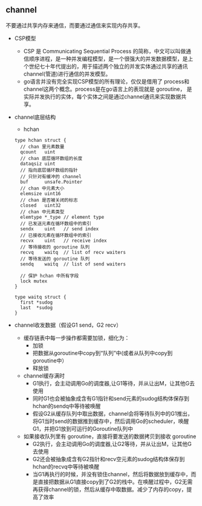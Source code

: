 ## channel
不要通过共享内存来通信，而要通过通信来实现内存共享。
* CSP模型
  * CSP 是 Communicating Sequential Process 的简称，中文可以叫做通信顺序进程，是一种并发编程模型，是一个很强大的并发数据模型，是上个世纪七十年代提出的，用于描述两个独立的并发实体通过共享的通讯 channel(管道)进行通信的并发模型。
  * go语言并没有完全实现CSP模型的所有理论，仅仅是借用了 process和channel这两个概念。process是在go语言上的表现就是 goroutine， 是实际并发执行的实体，每个实体之间是通过channel通讯来实现数据共享。
* channel底层结构
  * hchan
  ```
  type hchan struct {
    // chan 里元素数量
    qcount   uint
    // chan 底层循环数组的长度
    dataqsiz uint
    // 指向底层循环数组的指针
    // 只针对有缓冲的 channel
    buf      unsafe.Pointer
    // chan 中元素大小
    elemsize uint16
    // chan 是否被关闭的标志
    closed   uint32
    // chan 中元素类型
    elemtype *_type // element type
    // 已发送元素在循环数组中的索引
    sendx    uint   // send index
    // 已接收元素在循环数组中的索引
    recvx    uint   // receive index
    // 等待接收的 goroutine 队列
    recvq    waitq  // list of recv waiters
    // 等待发送的 goroutine 队列
    sendq    waitq  // list of send waiters

    // 保护 hchan 中所有字段
    lock mutex
  }
  
  type waitq struct {
    first *sudog
    last  *sudog
  }
  ```

* channel收发数据（假设G1 send，G2 recv）
  * 缓存链表中每一步操作都需要加锁，细化为：
      * 加锁
      * 把数据从goroutine中copy到“队列”中(或者从队列中copy到goroutine中）
      * 释放锁 
  * channel缓存满时
      * G1执行，会主动调用Go的调度器,让G1等待，并从让出M，让其他G去使用
      * 同时G1也会被抽象成含有G1指针和send元素的sudog结构体保存到hchan的sendq中等待被唤醒
      * 假设G2从缓存队列中取出数据，channel会将等待队列中的G1推出，将G1当时send的数据推到缓存中，然后调用Go的scheduler，唤醒G1，并把G1放到可运行的Goroutine队列中
  * 如果接收队列里有 goroutine，直接将要发送的数据拷贝到接收 goroutine
      * G2执行，会主动调用Go的调度器,让G2等待，并从让出M，让其他G去使用
      * G2还会被抽象成含有G2指针和recv空元素的sudog结构体保存到hchan的recvq中等待被唤醒
      * 当G1再执行的时候，并没有锁住channel，然后将数据放到缓存中，而是直接把数据从G1直接copy到了G2的栈中。在唤醒过程中，G2无需再获得channel的锁，然后从缓存中取数据。减少了内存的copy，提高了效率
       
